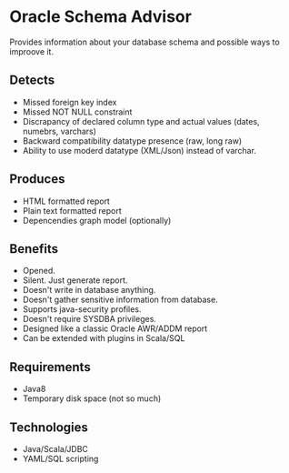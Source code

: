 # Oracle Schema Advisor

Provides information about your database schema and possible ways to improove it.

## Detects
- Missed foreign key index
- Missed NOT NULL constraint
- Discrapancy of declared column type and actual values (dates, numebrs, varchars)
- Backward compatibility datatype presence (raw, long raw)
- Ability to use moderd datatype (XML/Json) instead of varchar.

## Produces
- HTML formatted report
- Plain text formatted report
- Depencendies graph model (optionally)

## Benefits
- Opened.
- Silent. Just generate report.
- Doesn't write in database anything. 
- Doesn't gather sensitive information from database. 
- Supports java-security profiles.
- Doesn't require SYSDBA privileges.
- Designed like a classic Oracle AWR/ADDM report
- Can be extended with plugins in Scala/SQL

## Requirements
- Java8
- Temporary disk space (not so much)

## Technologies
- Java/Scala/JDBC
- YAML/SQL scripting
